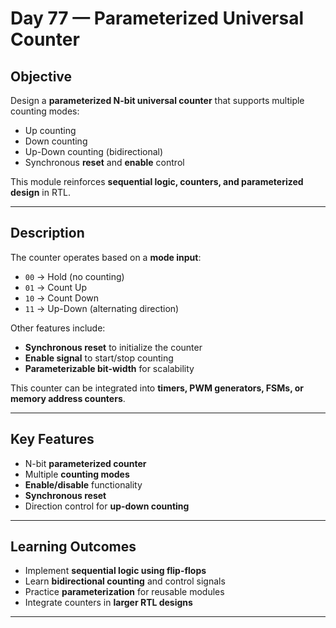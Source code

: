 # Day 77 — Parameterized Universal Counter

## Objective
Design a **parameterized N-bit universal counter** that supports multiple counting modes:  
- Up counting  
- Down counting  
- Up-Down counting (bidirectional)  
- Synchronous **reset** and **enable** control  

This module reinforces **sequential logic, counters, and parameterized design** in RTL.

---

## Description
The counter operates based on a **mode input**:  
- `00` → Hold (no counting)  
- `01` → Count Up  
- `10` → Count Down  
- `11` → Up-Down (alternating direction)

Other features include:  
- **Synchronous reset** to initialize the counter  
- **Enable signal** to start/stop counting  
- **Parameterizable bit-width** for scalability

This counter can be integrated into **timers, PWM generators, FSMs, or memory address counters**.

---

## Key Features
- N-bit **parameterized counter**  
- Multiple **counting modes**  
- **Enable/disable** functionality  
- **Synchronous reset**  
- Direction control for **up-down counting**

---

## Learning Outcomes
- Implement **sequential logic using flip-flops**  
- Learn **bidirectional counting** and control signals  
- Practice **parameterization** for reusable modules  
- Integrate counters in **larger RTL designs**

---


